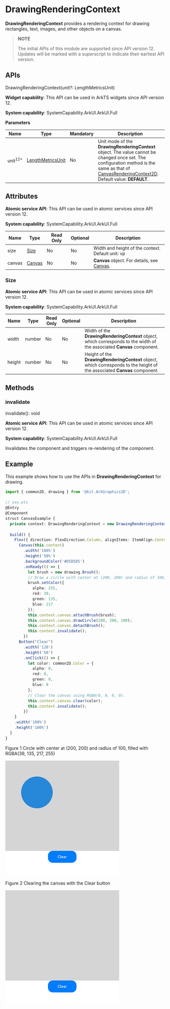 # DrawingRenderingContext

**DrawingRenderingContext** provides a rendering context for drawing rectangles, text, images, and other objects on a canvas.

> **NOTE**
>
> The initial APIs of this module are supported since API version 12. Updates will be marked with a superscript to indicate their earliest API version.

## APIs

DrawingRenderingContext(unit?: LengthMetricsUnit)

**Widget capability**: This API can be used in ArkTS widgets since API version 12.

**System capability**: SystemCapability.ArkUI.ArkUI.Full

**Parameters**

| Name     | Type| Mandatory  | Description|
| -------- | ---------------------------------------- | ---- | ---------------------------------------- |
| unit<sup>12+</sup>  | [LengthMetricsUnit](../js-apis-arkui-graphics.md#lengthmetricsunit12) | No   | Unit mode of the **DrawingRenderingContext** object. The value cannot be changed once set. The configuration method is the same as that of [CanvasRenderingContext2D](ts-canvasrenderingcontext2d.md#lengthmetricsunit12).<br>Default value: **DEFAULT**.|

## Attributes

**Atomic service API**: This API can be used in atomic services since API version 12.

**System capability**: SystemCapability.ArkUI.ArkUI.Full

| Name      | Type| Read Only| Optional| Description|
| ---------- | ------------ | -------------------- | ---------------------------- | ---------------------------- |
| size       | [Size](#size)    | No| No| Width and height of the context.<br>Default unit: vp                                           |
| canvas     | [Canvas](../../apis-arkgraphics2d/js-apis-graphics-drawing.md#canvas) | No| No| **Canvas** object. For details, see [Canvas](../../apis-arkgraphics2d/js-apis-graphics-drawing.md#canvas).|

### Size

**Atomic service API**: This API can be used in atomic services since API version 12.

**System capability**: SystemCapability.ArkUI.ArkUI.Full

| Name| Type| Read Only| Optional| Description|
| ---------- | -------------- | ------ | ---------------- | ------------------------ |
| width | number | No| No| Width of the **DrawingRenderingContext** object, which corresponds to the width of the associated **Canvas** component.|
| height | number | No| No| Height of the **DrawingRenderingContext** object, which corresponds to the height of the associated **Canvas** component.|

## Methods

### invalidate

invalidate(): void

**Atomic service API**: This API can be used in atomic services since API version 12.

**System capability**: SystemCapability.ArkUI.ArkUI.Full

Invalidates the component and triggers re-rendering of the component.

## Example

This example shows how to use the APIs in **DrawingRenderingContext** for drawing.

```ts
import { common2D, drawing } from '@kit.ArkGraphics2D';

// xxx.ets
@Entry
@Component
struct CanvasExample {
  private context: DrawingRenderingContext = new DrawingRenderingContext();

  build() {
    Flex({ direction: FlexDirection.Column, alignItems: ItemAlign.Center, justifyContent: FlexAlign.Center }) {
      Canvas(this.context)
        .width('100%')
        .height('50%')
        .backgroundColor('#D5D5D5')
        .onReady(() => {
          let brush = new drawing.Brush();
          // Draw a circle with center at (200, 200) and radius of 100, filled with RGBA(39, 135, 217, 255).
          brush.setColor({
            alpha: 255,
            red: 39,
            green: 135,
            blue: 217
          });
          this.context.canvas.attachBrush(brush);
          this.context.canvas.drawCircle(200, 200, 100);
          this.context.canvas.detachBrush();
          this.context.invalidate();
        })
      Button("Clear")
        .width('120')
        .height('50')
        .onClick(() => {
          let color: common2D.Color = {
            alpha: 0,
            red: 0,
            green: 0,
            blue: 0
          };
          // Clear the canvas using RGBA(0, 0, 0, 0).
          this.context.canvas.clear(color);
          this.context.invalidate();
        })
    }
    .width('100%')
    .height('100%')
  }
}
```

Figure 1 Circle with center at (200, 200) and radius of 100, filled with RGBA(39, 135, 217, 255)
  
  ![canvas_drawingRenderingContext](figures/canvas_drawingRenderingContext.png)

Figure 2 Clearing the canvas with the Clear button

  ![canvas_drawingRenderingContextClear](figures/canvas_drawingRenderingContextClear.png)
